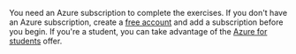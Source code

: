 You need an Azure subscription to complete the exercises. If you don't have an Azure subscription, create a [free account](https://azure.microsoft.com/pricing/purchase-options/azure-account?cid=msft_learn) and add a subscription before you begin. If you're a student, you can take advantage of the [Azure for students](https://azure.microsoft.com/free/students/?cid=msft_learn) offer.
